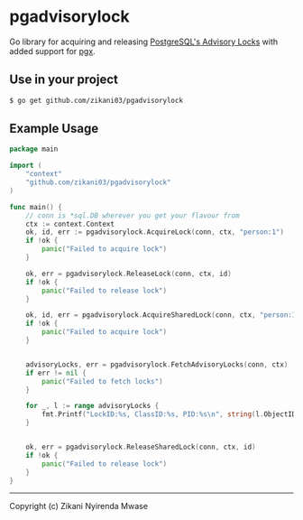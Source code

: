 pgadvisorylock
===

Go library for acquiring and releasing [PostgreSQL's Advisory Locks](https://www.postgresql.org/docs/13/explicit-locking.html#ADVISORY-LOCKS) with added support for [pgx](https://github.com/jackc/pgx).


## Use in your project

```sh
$ go get github.com/zikani03/pgadvisorylock
```

## Example Usage

```go
package main

import (
    "context"
    "github.com/zikani03/pgadvisorylock"
)

func main() {
    // conn is *sql.DB wherever you get your flavour from
    ctx := context.Context
    ok, id, err := pgadvisorylock.AcquireLock(conn, ctx, "person:1")
    if !ok {
        panic("Failed to acquire lock")
    }

    ok, err = pgadvisorylock.ReleaseLock(conn, ctx, id)
    if !ok {
        panic("Failed to release lock")
    }

    ok, id, err = pgadvisorylock.AcquireSharedLock(conn, ctx, "person:1")
    if !ok {
        panic("Failed to acquire lock")
    }


    advisoryLocks, err = pgadvisorylock.FetchAdvisoryLocks(conn, ctx)
    if err != nil {
        panic("Failed to fetch locks")
    }

    for _, l := range advisoryLocks {
        fmt.Printf("LockID:%s, ClassID:%s, PID:%s\n", string(l.ObjectID), string(l.ClassID), string(l.PID))
    }


    ok, err = pgadvisorylock.ReleaseSharedLock(conn, ctx, id)
    if !ok {
        panic("Failed to release lock")
    }
}
```

---

Copyright (c) Zikani Nyirenda Mwase